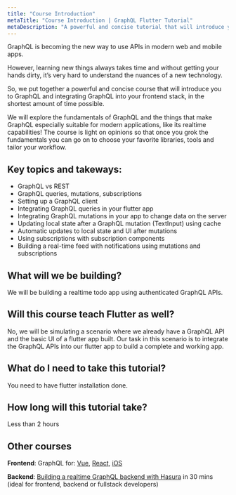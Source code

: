 ```yaml
---
title: "Course Introduction"
metaTitle: "Course Introduction | GraphQL Flutter Tutorial"
metaDescription: "A powerful and concise tutorial that will introduce you to GraphQL and integrating GraphQL into your Flutter app with graphql_flutter package, in the shortest amount of time possible."
---
```



GraphQL is becoming the new way to use APIs in modern web and mobile apps.

However, learning new things always takes time and without getting your hands dirty, it’s very hard to understand the nuances of a new technology.

So, we put together a powerful and concise course that will introduce you to GraphQL and integrating GraphQL into your frontend stack, in the shortest amount of time possible.

We will explore the fundamentals of GraphQL and the things that make GraphQL especially suitable for modern applications, like its realtime capabilities! The course is light on opinions so that once you grok the fundamentals you can go on to choose your favorite libraries, tools and tailor your workflow.

## Key topics and takeways:

- GraphQL vs REST
- GraphQL queries, mutations, subscriptions
- Setting up a GraphQL client
- Integrating GraphQL queries in your flutter app
- Integrating GraphQL mutations in your app to change data on the server
- Updating local state after a GraphQL mutation (TextInput) using cache
- Automatic updates to local state and UI after mutations
- Using subscriptions with subscription components
- Building a real-time feed with notifications using mutations and subscriptions

## What will we be building?

We will be building a realtime todo app using authenticated GraphQL APIs.

## Will this course teach Flutter as well?

No, we will be simulating a scenario where we already have a GraphQL API and the basic UI of a flutter app built. Our task in this scenario is to integrate the GraphQL APIs into our flutter app to build a complete and working app.

## What do I need to take this tutorial?

You need to have flutter installation done.

## How long will this tutorial take?

Less than 2 hours

## Other courses

**Frontend**: GraphQL for: [Vue](https://hasura.io/learn/graphql/vue/introduction/), [React](https://hasura.io/learn/graphql/react/introduction/), [iOS](https://hasura.io/learn/graphql/ios/introduction/)

**Backend**: [Building a realtime GraphQL backend with Hasura](https://hasura.io/learn/graphql/hasura/introduction/) in 30 mins (ideal for frontend, backend or fullstack developers)

<CommunityAuthor 
    name="Raja Jain"
    imageUrl="https://graphql-engine-cdn.hasura.io/learn-hasura/assets/graphql-flutter/author.png"
    twitterUrl="https://twitter.com/rajajain08"
    githubUrl="https://github.com/rajajain08"
    description="Software Engineer / Flutter Developer at GeekyAnts. Raja is very passionate about Open Source in Flutter, leading him to take part in various contributions, contests and experiments. His experience in flutter has helped him to attend various technical events."
/>
